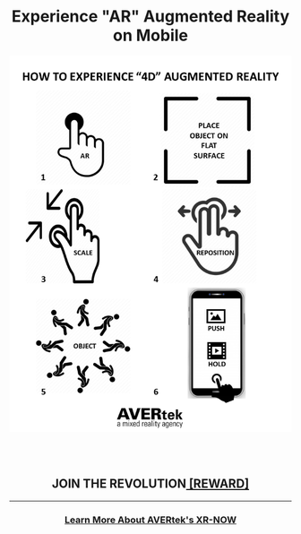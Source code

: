 <h1 style="text-align: center;" markdown="1">Experience "AR" Augmented Reality on Mobile</h1>

  <p align="center">
  <img src="images/AR Instructions w.png" width=750>
  </p>
  <br><br>

<script>
/**
* Function that registers a click on an outbound link in Analytics.
* This function takes a valid URL string as an argument, and uses that URL string
* as the event label. Setting the transport method to 'beacon' lets the hit be sent
* using 'navigator.sendBeacon' in browser that support it.
*/
var getOutboundLink = function(url) {
  gtag('event', 'click', {
    'event_category': 'outbound',
    'event_label': url,
    'transport_type': 'beacon',
    'event_callback': function(){document.location = url;}
  });
}
</script>

<h2 style="text-align: center;" markdown="1">JOIN THE REVOLUTION<a href="https://www.k18hair.com/pages/our-science" onclick="getOutboundLink('https://www.k18hair.com/pages/our-science'); return false;"> [REWARD]</a></h2>


---

<h3 style="text-align: center;" markdown="1"><a href="https://avertek.net/" onclick="getOutboundLink('https://avertek.net/'); return false;">Learn More About AVERtek's XR-NOW</a></h3> 
  
